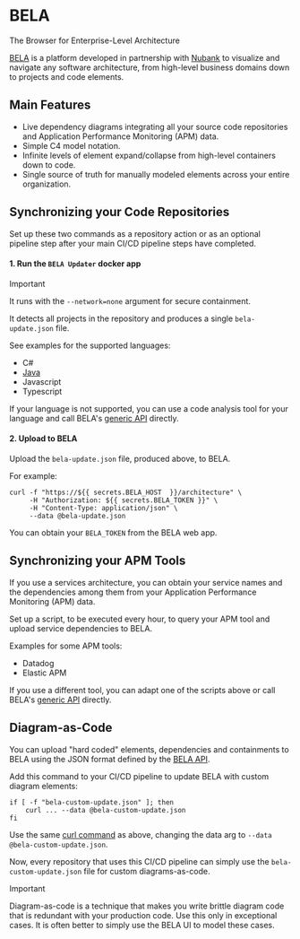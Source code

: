 # BELA
The Browser for Enterprise-Level Architecture

[BELA](https://jux.house/bela) is a platform developed in partnership with [Nubank](https://international.nubank.com.br/about) to visualize and navigate any software architecture, from high-level business domains down to projects and code elements.

## Main Features

- Live dependency diagrams integrating all your source code repositories and Application Performance Monitoring (APM) data.
- Simple C4 model notation.
- Infinite levels of element expand/collapse from high-level containers down to code.
- Single source of truth for manually modeled elements across your entire organization.

## Synchronizing your Code Repositories

Set up these two commands as a repository action or as an optional pipeline step after your main CI/CD pipeline steps have completed.

#### 1. Run the `BELA Updater` docker app

   > [!IMPORTANT]
   > It runs with the `--network=none` argument for secure containment.
   
   It detects all projects in the repository and produces a single `bela-update.json` file.

   See examples for the supported languages:
   - C#
   - [Java](/updaters/Java.md)
   - Javascript
   - Typescript

   If your language is not supported, you can use a code analysis tool for your language and call BELA's [generic API](API.md) directly.

 
#### 2. Upload to BELA

   Upload the `bela-update.json` file, produced above, to BELA.
   
   For example:
   ```
   curl -f "https://${{ secrets.BELA_HOST  }}/architecture" \
        -H "Authorization: ${{ secrets.BELA_TOKEN }}" \
        -H "Content-Type: application/json" \
        --data @bela-update.json
   ```
   You can obtain your `BELA_TOKEN` from the BELA web app.
   

## Synchronizing your APM Tools

If you use a services architecture, you can obtain your service names and the dependencies among them from your Application Performance Monitoring (APM) data.

Set up a script, to be executed every hour, to query your APM tool and upload service dependencies to BELA.

Examples for some APM tools:
- Datadog
- Elastic APM
  
If you use a different tool, you can adapt one of the scripts above or call BELA's [generic API](API.md) directly.


## Diagram-as-Code

You can upload "hard coded" elements, dependencies and containments to BELA using the JSON format defined by the [BELA API](API.md).

Add this command to your CI/CD pipeline to update BELA with custom diagram elements:
```
if [ -f "bela-custom-update.json" ]; then
    curl ... --data @bela-custom-update.json
fi
```
Use the same [curl command](#2-upload-to-bela) as above, changing the data arg to `--data @bela-custom-update.json`.

Now, every repository that uses this CI/CD pipeline can simply use the `bela-custom-update.json` file for custom diagrams-as-code.

> [!IMPORTANT]
> Diagram-as-code is a technique that makes you write brittle diagram code that is redundant with your production code. Use this only in exceptional cases. It is often better to simply use the BELA UI to model these cases.
